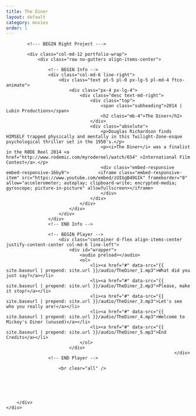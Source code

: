 ```yaml
---
title: The Diner
layout: default
category: movies
order: 1
---
```


<section class="ftco-section ftco-no-pt ftco-no-pb">
    <div class="container px-md-0">
        <div class="row d-flex no-gutters">
            

            <!--- BEGIN Right Project --->

            <div class="col-md-12 portfolio-wrap">
                <div class="row no-gutters align-items-center">
                                                        
                    <!-- BEGIN Info -->
                    <div class="col-md-6 line-right">
                        <div class="text pt-5 pl-0 px-lg-5 pl-md-4 ftco-animate">
                            <div class="px-4 px-lg-4">
                                <div class="desc text-md-right">
                                    <div class="top">
                                        <span class="subheading">2014 | Lubin Productions</span>
                                        <h2 class="mb-4">The Diner</h2>
                                    </div>
                                    <div class="absolute">
                                        <p>Douglas Richardson finds HIMSELF trapped physically and mentally in this Twilight-Zone-esque psychological thriller set in the 1950's.</p>
                                        <p><i>The Diner</i> was a finalist in the RØDE Reel 2014 <a href="http://www.rodemic.com/myrodereel/watch/654" >International Film Contest</a>.</p>
                                        <div class="embed-responsive embed-responsive-16by9">           <iframe class="embed-responsive-item" src="https://www.youtube.com/embed/zUIGgB49GIk" frameborder="0" allow="accelerometer; autoplay; clipboard-write; encrypted-media; gyroscope; picture-in-picture" allowfullscreen></iframe>
                                        </div>
                                    </div>
                                </div>
                            </div>
                        </div>
                    </div>
                    <!-- END Info -->
                    
                    <!-- BEGIN Player -->
                        <div class="container d-flex align-items-center justify-content-center col-md-6 line-left">
                            <div id="wrapper">
                                <audio preload></audio>
                                <ol>
                                    <li><a href="#" data-src="{{ site.baseurl | prepend: site.url }}/audio/TheDiner_1.mp3">What did you just say?</a></li>
                                    <li><a href="#" data-src="{{ site.baseurl | prepend: site.url }}/audio/TheDiner_2.mp3">Please, make it stop!</a></li>
                                    <li><a href="#" data-src="{{ site.baseurl | prepend: site.url }}/audio/TheDiner_3.mp3">Let's see who you really are!</a></li>
                                    <li><a href="#" data-src="{{ site.baseurl | prepend: site.url }}/audio/TheDiner_4.mp3">Welcome to Mickey's Diner (unused)</a></li>
                                    <li><a href="#" data-src="{{ site.baseurl | prepend: site.url }}/audio/TheDiner_5.mp3">End Credits</a></li>
                                </ol>
                            </div>
                                                                    </div>
                    <!-- END Player -->

                        <br clear="all" />
<br />
<br clear="all" />
<br />
                </div>
            </div>
            <!-- END Right Project -->
            
        </div>
    </div>
</section>
